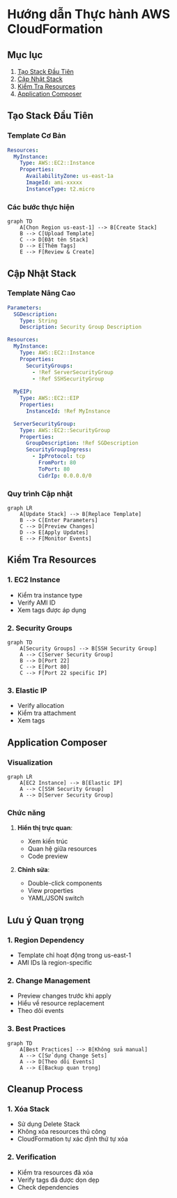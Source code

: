 # Hướng dẫn Thực hành AWS CloudFormation

## Mục lục
1. [Tạo Stack Đầu Tiên](#tạo-stack-đầu-tiên)
2. [Cập Nhật Stack](#cập-nhật-stack)
3. [Kiểm Tra Resources](#kiểm-tra-resources)
4. [Application Composer](#application-composer)

## Tạo Stack Đầu Tiên

### Template Cơ Bản
```yaml
Resources:
  MyInstance:
    Type: AWS::EC2::Instance
    Properties:
      AvailabilityZone: us-east-1a
      ImageId: ami-xxxxx
      InstanceType: t2.micro
```

### Các bước thực hiện
```mermaid
graph TD
    A[Chọn Region us-east-1] --> B[Create Stack]
    B --> C[Upload Template]
    C --> D[Đặt tên Stack]
    D --> E[Thêm Tags]
    E --> F[Review & Create]
```

## Cập Nhật Stack

### Template Nâng Cao
```yaml
Parameters:
  SGDescription:
    Type: String
    Description: Security Group Description

Resources:
  MyInstance:
    Type: AWS::EC2::Instance
    Properties:
      SecurityGroups:
        - !Ref ServerSecurityGroup
        - !Ref SSHSecurityGroup
      
  MyEIP:
    Type: AWS::EC2::EIP
    Properties:
      InstanceId: !Ref MyInstance

  ServerSecurityGroup:
    Type: AWS::EC2::SecurityGroup
    Properties:
      GroupDescription: !Ref SGDescription
      SecurityGroupIngress:
        - IpProtocol: tcp
          FromPort: 80
          ToPort: 80
          CidrIp: 0.0.0.0/0
```

### Quy trình Cập nhật
```mermaid
graph LR
    A[Update Stack] --> B[Replace Template]
    B --> C[Enter Parameters]
    C --> D[Preview Changes]
    D --> E[Apply Updates]
    E --> F[Monitor Events]
```

## Kiểm Tra Resources

### 1. EC2 Instance
- Kiểm tra instance type
- Verify AMI ID
- Xem tags được áp dụng

### 2. Security Groups
```mermaid
graph TD
    A[Security Groups] --> B[SSH Security Group]
    A --> C[Server Security Group]
    B --> D[Port 22]
    C --> E[Port 80]
    C --> F[Port 22 specific IP]
```

### 3. Elastic IP
- Verify allocation
- Kiểm tra attachment
- Xem tags

## Application Composer

### Visualization
```mermaid
graph LR
    A[EC2 Instance] --> B[Elastic IP]
    A --> C[SSH Security Group]
    A --> D[Server Security Group]
```

### Chức năng
1. **Hiển thị trực quan**:
   - Xem kiến trúc
   - Quan hệ giữa resources
   - Code preview

2. **Chỉnh sửa**:
   - Double-click components
   - View properties
   - YAML/JSON switch

## Lưu ý Quan trọng

### 1. Region Dependency
- Template chỉ hoạt động trong us-east-1
- AMI IDs là region-specific

### 2. Change Management
- Preview changes trước khi apply
- Hiểu về resource replacement
- Theo dõi events

### 3. Best Practices
```mermaid
graph TD
    A[Best Practices] --> B[Không sửa manual]
    A --> C[Sử dụng Change Sets]
    A --> D[Theo dõi Events]
    A --> E[Backup quan trọng]
```

## Cleanup Process

### 1. Xóa Stack
- Sử dụng Delete Stack
- Không xóa resources thủ công
- CloudFormation tự xác định thứ tự xóa

### 2. Verification
- Kiểm tra resources đã xóa
- Verify tags đã được dọn dẹp
- Check dependencies